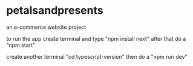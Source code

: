 # petalsandpresents
an e-commerce website project

to run the app
create terminal and type "npm install next"
after that do a "npm start"

create another terminal "cd typescript-version"
then do a "npm run dev"
